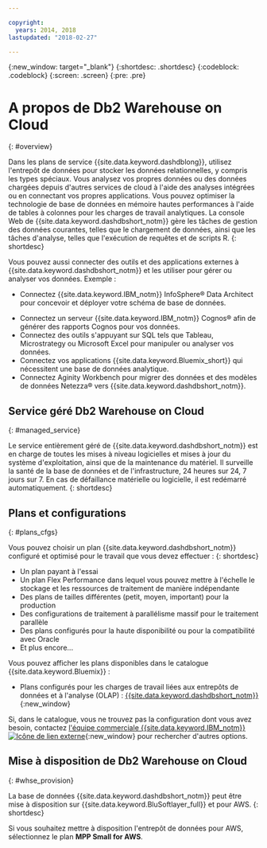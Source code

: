 ```yaml
---

copyright:
  years: 2014, 2018
lastupdated: "2018-02-27"

---
```


<!-- Attribute definitions --> 
{:new_window: target="_blank"}
{:shortdesc: .shortdesc}
{:codeblock: .codeblock}
{:screen: .screen}
{:pre: .pre}

# A propos de Db2 Warehouse on Cloud
{: #overview}

Dans les plans de service {{site.data.keyword.dashdblong}}, utilisez l'entrepôt de données pour stocker les données relationnelles, y compris les types spéciaux. Vous analysez vos propres données ou des données chargées depuis d'autres services de cloud à l'aide des analyses
intégrées ou en connectant vos propres applications. Vous pouvez optimiser la technologie de base de données en mémoire hautes performances à l'aide de tables à colonnes pour les charges de travail analytiques. La console Web de {{site.data.keyword.dashdbshort_notm}} gère les tâches de
gestion des données courantes, telles que le chargement de données, ainsi que les tâches d'analyse, telles que l'exécution de requêtes et de scripts R.
{: shortdesc}

Vous pouvez aussi connecter des outils et des applications externes à {{site.data.keyword.dashdbshort_notm}}
et les utiliser pour gérer ou analyser vos données. Exemple :
   * Connectez {{site.data.keyword.IBM_notm}} InfoSphere® Data Architect pour concevoir et déployer votre schéma de base de données.
<!--   * Connect Esri ArcGIS to perform geospatial analytics and map publishing with your data. -->
   * Connectez un serveur {{site.data.keyword.IBM_notm}} Cognos® afin de générer des rapports Cognos pour vos données.
   * Connectez des outils s'appuyant sur SQL tels que Tableau, Microstrategy ou Microsoft Excel pour manipuler ou analyser vos données.
   * Connectez vos applications {{site.data.keyword.Bluemix_short}} qui nécessitent une base de données analytique.
   * Connectez Aginity Workbench pour migrer des données et des modèles de données Netezza® vers {{site.data.keyword.dashdbshort_notm}}.

## Service géré Db2 Warehouse on Cloud
{: #managed_service}

Le service entièrement géré de {{site.data.keyword.dashdbshort_notm}} est en charge de toutes les mises à
niveau logicielles et mises à jour du système d'exploitation, ainsi que de la maintenance du matériel. Il surveille la santé de la base de données et de l'infrastructure, 24 heures sur 24, 7 jours sur 7. En cas de défaillance matérielle ou logicielle, il est redémarré automatiquement.
{: shortdesc}

## Plans et configurations
{: #plans_cfgs}

Vous pouvez choisir un plan {{site.data.keyword.dashdbshort_notm}} configuré et optimisé pour le travail que vous devez effectuer :
{: shortdesc}

   * Un plan payant à l'essai
   * Un plan Flex Performance dans lequel vous pouvez mettre à l'échelle le stockage et les ressources de traitement de manière indépendante
   * Des plans de tailles différentes (petit, moyen, important) pour la production
   * Des configurations de traitement à parallélisme massif pour le traitement parallèle
   * Des plans configurés pour la haute disponibilité ou pour la compatibilité avec Oracle
   * Et plus encore...

Vous pouvez afficher les plans disponibles dans le catalogue {{site.data.keyword.Bluemix}} :
   * Plans configurés pour les charges de travail liées aux entrepôts de données et à l'analyse (OLAP) : [{{site.data.keyword.dashdbshort_notm}}](https://console.bluemix.net/catalog/services/db2-warehouse){:new_window}
<!--   * Plans configured for high-speed, transactional processing (OLTP): [{{site.data.keyword.dashdbshort_notm}} for Transactions](https://console.ng.bluemix.net/catalog/services/dashdb-for-transactions-sql-database){:new_window} -->

Si, dans le catalogue, vous ne trouvez pas la configuration dont vous avez besoin, contactez [l'équipe commerciale {{site.data.keyword.IBM_notm}} ![Icône de lien externe](../../icons/launch-glyph.svg "Icône de lien externe")](https://www.ibm.com/connect/ibm/fr/fr/?lnk=fcw){:new_window} pour rechercher d'autres options.

## Mise à disposition de Db2 Warehouse on Cloud
{: #whse_provision}

La base de données {{site.data.keyword.dashdbshort_notm}} peut être mise à disposition sur {{site.data.keyword.BluSoftlayer_full}} et pour AWS.
{: shortdesc}

Si vous souhaitez mettre à disposition l'entrepôt de données pour AWS, sélectionnez le plan **MPP Small for AWS**.

<!-- If you want to have the data warehouse provisioned for AWS, select the **{{site.data.keyword.IBM_notm}} {{site.data.keyword.dashdbshort_notm}} for Analytics MPP Small for AWS** plan. -->

<!-- ##dashDB for Transactions
{: #dashDB_tr}

In the {{site.data.keyword.dashdbshort_notm}} for Transactions plans, use the {{site.data.keyword.dashdbshort_notm}} relational database for online transaction processing. You can connect new or existing applications, and you can begin processing transactions and storing your data. With DB2® and Oracle compatibility, you can connect small or large applications and benefit from a managed enterprise-class database system. You can leverage the {{site.data.keyword.dashdbshort_notm}} for Transactions web console to manage users, load data, and get connection information.
{: shortdesc} -->

<!-- ##dashDB web console overview
{: #console_overview}

You can manage your {{site.data.keyword.dashdbshort_notm}} database, analyze your data, and monitor sensitive data with the {{site.data.keyword.dashdbshort_notm}} web console accessible from {{site.data.keyword.Bluemix_notm}}.
{: shortdesc}

Open the web console by clicking the service tile on your application overview page, and then click **Open**.

Single sign-on authentication connects you directly to the web console. You can access connection information from the web console, and the **Downloads** page includes links to client drivers for accessing {{site.data.keyword.dashdbshort_notm}} from remote applications. You can also access sample data and reports.

###Sensitive data reporting

The {{site.data.keyword.dashdbshort_notm}} web console includes a sensitive data reporting feature that detects and monitors sensitive objects in the {{site.data.keyword.dashdbshort_notm}} data warehouse, such as credit card numbers and US Social Security numbers.

To run and view reports that identify columns that contain sensitive data and provide information about connections and activities that access the sensitive data, select **Monitor &gt; Sensitive Data** in the web console. -->


<!-- ##IBM Analytics Services
{: #analytics_services}

For more information about {{site.data.keyword.IBM_notm}} analytics services and finding your local services representative, see: [{{site.data.keyword.IBM_notm}} Analytics Services ![External link icon](../../icons/launch-glyph.svg "External link icon")](http://www.ibm.com/software/data/services/).
{: shortdesc} -->














